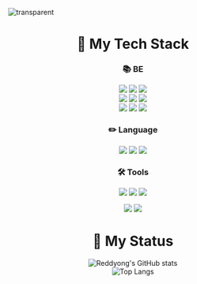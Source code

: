 ![transparent](https://capsule-render.vercel.app/api?type=transparent&fontColor=006400&text=Reddyong's%20Github&height=150&fontSize=60)

<!--content-->
# <h1 align="center">🎾 My Tech Stack</h1>

<h3 align="center">📚 BE</h3>

<div align="center">
  <img src="https://img.shields.io/badge/Spring-6DB33F?style=flat-square&logo=Spring&logoColor=white"/> <img src="https://img.shields.io/badge/Spring Boot-6DB33F?style=flat-square&logo=springboot&logoColor=white"/> <img src="https://img.shields.io/badge/Spring Security-6DB33F?style=flat-square&logo=springsecurity&logoColor=white"/> 
  <br>
  <img src="https://img.shields.io/badge/MySQL-4479A1?style=flat-square&logo=mysql&logoColor=white"/> <img src="https://img.shields.io/badge/PostgreSQL-4169E1?style=flat-square&logo=postgresql&logoColor=white"/>

  <img src="https://img.shields.io/badge/Docker-2496ED?style=flat-square&logo=docker&logoColor=white"/>

  <br>
  <img src="https://img.shields.io/badge/S3-569A31?style=flat-square&logo=amazons3&logoColor=white"/> <img src="https://img.shields.io/badge/EC2-FF9900?style=flat-square&logo=amazonec2&logoColor=white"/> <img src="https://img.shields.io/badge/Redis-FF4438?style=flat-square&logo=redis&logoColor=white"/>

</div>

<h3 align="center">✏️ Language</h3>

<div align="center">
  <img src="https://img.shields.io/badge/Java-FF0000?style=flat-square&logo=jameson&logoColor=white/> <img src="https://img.shields.io/badge/Java-FF0000?style=flat-square/> 
  <img src="https://img.shields.io/badge/Python-3776AB?style=flat-square&logo=python&logoColor=white"/> <img src="https://img.shields.io/badge/C++-00599C?style=flat-square&logo=cplusplus&logoColor=white"/> 


</div>


<h3 align="center">🛠️ Tools</h3>

<div align="center">
  <img src="https://img.shields.io/badge/IntelliJ-000000?style=flat-square&logo=intellijidea&logoColor=white/> <img src="https://img.shields.io/badge/Eclipse-2C2255?style=flat-square&logo=eclipseide&logoColor=white"/> <img src="https://img.shields.io/badge/Eclipse-2C2255?style=flat-square&logo=eclipseide&logoColor=white"/> <img src="https://img.shields.io/badge/GitKraken-179287?style=flat-square&logo=gitkraken&logoColor=white"/>
  
  <br>

  <img src="https://img.shields.io/badge/Swagger-85EA2D?style=flat-square&logo=swagger&logoColor=white"/> <img src="https://img.shields.io/badge/Postman-FF6C37?style=flat-square&logo=postman&logoColor=white"/>

  
</div>

# <h1 align="center">🏅 My Status</h1>

 <div align="center">
 
 ![Reddyong's GitHub stats](https://github-readme-stats.vercel.app/api?username=Reddyong&show_icons=true&theme=radical)
  <br>
  ![Top Langs](https://github-readme-stats.vercel.app/api/top-langs/?username=Reddyong&layout=compact)

 
</div>



